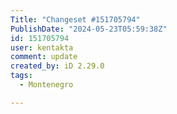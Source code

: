 ```yaml
---
Title: "Changeset #151705794"
PublishDate: "2024-05-23T05:59:38Z"
id: 151705794
user: kentakta
comment: update
created_by: iD 2.29.0
tags:
  - Montenegro

---
```

